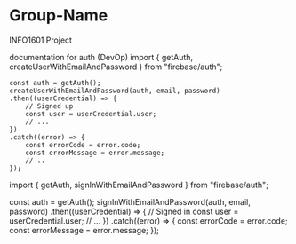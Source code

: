 # Group-Name
INFO1601 Project

documentation for auth (DevOp)
    import { getAuth, createUserWithEmailAndPassword } from "firebase/auth";

    const auth = getAuth();
    createUserWithEmailAndPassword(auth, email, password)
    .then((userCredential) => {
        // Signed up 
        const user = userCredential.user;
        // ...
    })
    .catch((error) => {
        const errorCode = error.code;
        const errorMessage = error.message;
        // ..
    });


import { getAuth, signInWithEmailAndPassword } from "firebase/auth";

const auth = getAuth();
signInWithEmailAndPassword(auth, email, password)
  .then((userCredential) => {
    // Signed in 
    const user = userCredential.user;
    // ...
  })
  .catch((error) => {
    const errorCode = error.code;
    const errorMessage = error.message;
  });
